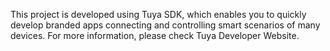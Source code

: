 This project is developed using Tuya SDK, which enables you to quickly develop
branded apps connecting and controlling smart scenarios of many devices.
For more information, please check Tuya Developer Website.
